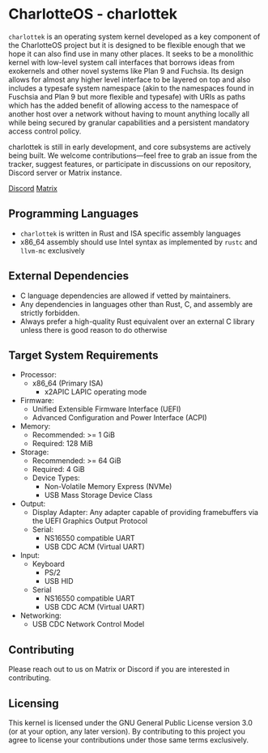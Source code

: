 # CharlotteOS - charlottek

`charlottek` is an operating system kernel developed as a key component of the CharlotteOS project but it is designed to be flexible enough that we hope it can also find use in many other places. It seeks to be a monolithic kernel with low-level system call interfaces that borrows ideas from exokernels and other novel systems like Plan 9 and Fuchsia. Its design allows for almost any higher level interface to be layered on top and also includes a typesafe system namespace (akin to the namespaces found in Fuschsia and Plan 9 but more flexible and typesafe) with URIs as paths which has the added benefit of allowing access to the namespace of another host over a network without having to mount anything locally all while being secured by granular capabilities and a persistent mandatory access control policy.

charlottek is still in early development, and core subsystems are actively being built. We welcome contributions—feel free to grab an issue from the tracker, suggest features, or participate in discussions on our repository, Discord server or Matrix instance.

[Discord](https://discord.gg/vE7bCCKx4X)
[Matrix](https://matrix.to/#/#charlotteos:matrix.org)

## Programming Languages

- `charlottek` is written in Rust and ISA specific assembly languages
- x86_64 assembly should use Intel syntax as implemented by `rustc` and `llvm-mc` exclusively

## External Dependencies

- C language dependencies are allowed if vetted by maintainers.
- Any dependencies in languages other than Rust, C, and assembly are strictly forbidden.
- Always prefer a high-quality Rust equivalent over an external C library unless there is good
  reason to do otherwise

## Target System Requirements

- Processor:
  - x86_64 (Primary ISA)
    - x2APIC LAPIC operating mode
- Firmware:
  - Unified Extensible Firmware Interface (UEFI)
  - Advanced Configuration and Power Interface (ACPI)
- Memory:
  - Recommended: >= 1 GiB
  - Required: 128 MiB
- Storage:
  - Recommended: >= 64 GiB
  - Required: 4 GiB
  - Device Types:
    - Non-Volatile Memory Express (NVMe)
    - USB Mass Storage Device Class
- Output:
  - Display Adapter: Any adapter capable of providing framebuffers via the UEFI Graphics Output Protocol
  - Serial:
    - NS16550 compatible UART
    - USB CDC ACM (Virtual UART)
- Input:
  - Keyboard
    - PS/2
    - USB HID
  - Serial
    - NS16550 compatible UART
    - USB CDC ACM (Virtual UART)
- Networking:
  - USB CDC Network Control Model

## Contributing

Please reach out to us on Matrix or Discord if you are interested in contributing.

## Licensing

This kernel is licensed under the GNU General Public License version 3.0 (or at your option, any later version). By contributing to this project you agree to license your contributions under those same terms exclusively.
